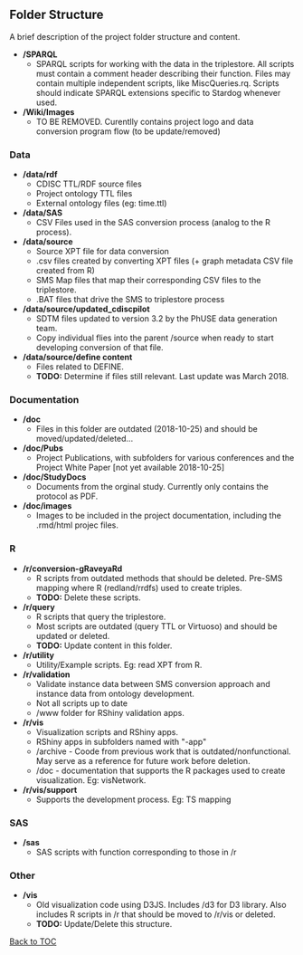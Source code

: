 Folder Structure
----------------

A brief description of the project folder structure and content.

-   **/SPARQL**
    -   SPARQL scripts for working with the data in the triplestore. All scripts must contain a comment header describing their function. Files may contain multiple independent scripts, like MiscQueries.rq. Scripts should indicate SPARQL extensions specific to Stardog whenever used.
-   **/Wiki/Images**
    -   TO BE REMOVED. Curentlly contains project logo and data conversion program flow (to be update/removed)

### Data

-   **/data/rdf**
    -   CDISC TTL/RDF source files
    -   Project ontology TTL files
    -   External ontology files (eg: time.ttl)
-   **/data/SAS**
    -   CSV Files used in the SAS conversion process (analog to the R process).
-   **/data/source**
    -   Source XPT file for data conversion
    -   .csv files created by converting XPT files (+ graph metadata CSV file created from R)
    -   SMS Map files that map their corresponding CSV files to the triplestore.
    -   .BAT files that drive the SMS to triplestore process
-   **/data/source/updated\_cdiscpilot**
    -   SDTM files updated to version 3.2 by the PhUSE data generation team.
    -   Copy individual flies into the parent /source when ready to start developing conversion of that file.
-   **/data/source/define content**
    -   Files related to DEFINE.
    -   **TODO:** Determine if files still relevant. Last update was March 2018.

### Documentation

-   **/doc**
    -   Files in this folder are outdated (2018-10-25) and should be moved/updated/deleted...
-   **/doc/Pubs**
    -   Project Publications, with subfolders for various conferences and the Project White Paper \[not yet available 2018-10-25\]
-   **/doc/StudyDocs**
    -   Documents from the orginal study. Currently only contains the protocol as PDF.
-   **/doc/images**
    -   Images to be included in the project documentation, including the .rmd/html projec files.

### R

-   **/r/conversion-gRaveyaRd**
    -   R scripts from outdated methods that should be deleted. Pre-SMS mapping where R (redland/rrdfs) used to create triples.
    -   **TODO:** Delete these scripts.
-   **/r/query**
    -   R scripts that query the triplestore.
    -   Most scripts are outdated (query TTL or Virtuoso) and should be updated or deleted.
    -   **TODO:** Update content in this folder.
-   **/r/utility**
    -   Utility/Example scripts. Eg: read XPT from R.
-   **/r/validation**
    -   Validate instance data between SMS conversion approach and instance data from ontology development.
    -   Not all scripts up to date
    -   /www folder for RShiny validation apps.
-   **/r/vis**
    -   Visualization scripts and RShiny apps.
    -   RShiny apps in subfolders named with "-app"
    -   /archive - Coode from previous work that is outdated/nonfunctional. May serve as a reference for future work before deletion.
    -   /doc - documentation that supports the R packages used to create visualization. Eg: visNetwork.
-   **/r/vis/support**
    -   Supports the development process. Eg: TS mapping

### SAS

-   **/sas**
    -   SAS scripts with function corresponding to those in /r

### Other

-   **/vis**
    -   Old visualization code using D3JS. Includes /d3 for D3 library. Also includes R scripts in /r that should be moved to /r/vis or deleted.
    -   **TODO:** Update/Delete this structure.

[Back to TOC](TableOfContent.md)
